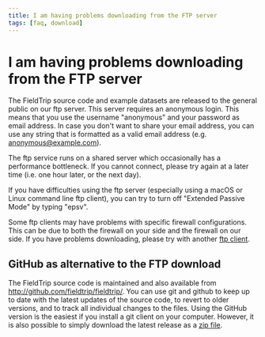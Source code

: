 ```yaml
---
title: I am having problems downloading from the FTP server
tags: [faq, download]
---
```


# I am having problems downloading from the FTP server

The FieldTrip source code and example datasets are released to the general public on our ftp server. This server requires an anonymous login. This means that you use the username "anonymous" and your password as email address. In case you don't want to share your email address, you can use any string that is formatted as a valid email address (e.g. anonymous@example.com).

The ftp service runs on a shared server which occasionally has a performance bottleneck. If you cannot connect, please try again at a later time (i.e. one hour later, or the next day).

If you have difficulties using the ftp server (especially using a macOS or Linux command line ftp client), you can try to turn off "Extended Passive Mode" by typing "epsv".

Some ftp clients may have problems with specific firewall configurations. This can be due to both the firewall on your side and the firewall on our side. If you have problems downloading, please try with another [ftp client](http://www.google.com/search?q=ftp+client).

## GitHub as alternative to the FTP download

The FieldTrip source code is maintained and also available from <http://github.com/fieldtrip/fieldtrip/>. You can use git and github to keep up to date with the latest updates of the source code, to revert to older versions, and to track all individual changes to the files. Using the GitHub version is the easiest if you install a git client on your computer. However, it is also possible to simply download the latest release as a [zip file](https://github.com/fieldtrip/fieldtrip/releases).
